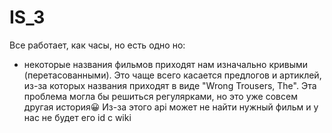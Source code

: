# IS_3
Все работает, как часы, но есть одно но:
- некоторые названия фильмов приходят нам изначально кривыми (перетасованными). Это чаще всего касается предлогов и артиклей, из-за которых названия приходят в виде "Wrong Trousers, The". Эта проблема могла бы решиться регулярками, но это уже совсем другая история😀
Из-за этого api может не найти нужный фильм и у нас не будет его id с wiki
